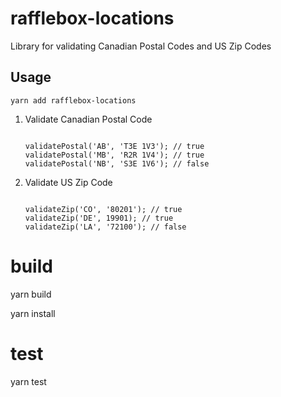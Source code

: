 # rafflebox-locations

Library for validating Canadian Postal Codes and US Zip Codes

## Usage

`yarn add rafflebox-locations`

1. Validate Canadian Postal Code

   ```import { validatePostal } from 'zip-postal-codes';

   validatePostal('AB', 'T3E 1V3'); // true
   validatePostal('MB', 'R2R 1V4'); // true
   validatePostal('NB', 'S3E 1V6'); // false

   ```

2. Validate US Zip Code

   ```import { validateZip } from 'zip-postal-codes';

   validateZip('CO', '80201'); // true
   validateZip('DE', 19901); // true
   validateZip('LA', '72100'); // false
   ```
  

# build

yarn build

yarn install

# test

yarn test
